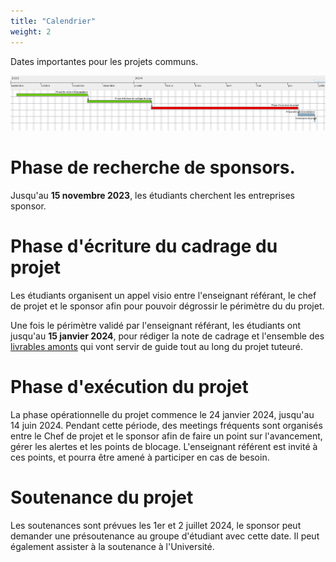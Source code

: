 ```yaml
---
title: "Calendrier"
weight: 2
---
```


Dates importantes pour les projets communs.


![](/images/miage/gantt.png)

# Phase de recherche de sponsors.

Jusqu'au **15 novembre 2023**, les étudiants cherchent les entreprises sponsor.

# Phase d'écriture du cadrage du projet

Les étudiants organisent un appel visio entre l'enseignant référant, le chef de projet et le sponsor afin pour pouvoir dégrossir le périmètre du du projet.

Une fois le périmètre validé par l'enseignant référant, les étudiants ont jusqu'au **15 janvier 2024**, pour rédiger la note de cadrage et l'ensemble des [livrables amonts](/services/livrables/) qui vont servir de guide tout au long du projet tuteuré.

# Phase d'exécution du projet

La phase opérationnelle du projet commence le 24 janvier 2024, jusqu'au 14 juin 2024. Pendant cette période, des meetings fréquents sont organisés entre le Chef de projet et le sponsor afin de faire un point sur l'avancement, gérer les alertes et les points de blocage. L'enseignant référent est invité à ces points, et pourra être amené à participer en cas de besoin.

# Soutenance du projet

Les soutenances sont prévues les 1er et 2 juillet 2024, le sponsor peut demander une présoutenance au groupe d'étudiant avec cette date. Il peut également assister à la soutenance à l'Université.